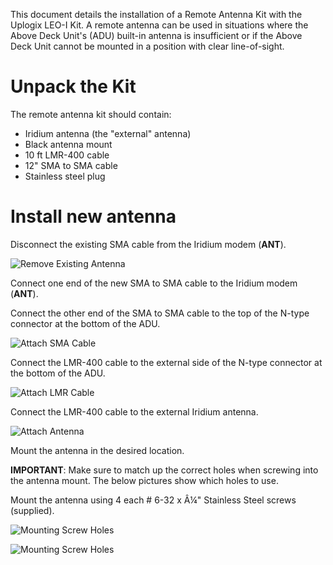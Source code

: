 <!-- 5.4 -->

This document details the installation of a Remote Antenna Kit with the Uplogix LEO-I Kit. A remote antenna can be used in situations where the Above Deck Unit's (ADU) built-in antenna is insufficient or if the Above Deck Unit cannot be mounted in a position with clear line-of-sight.

# Unpack the Kit

The remote antenna kit should contain:

* Iridium antenna (the "external" antenna)
* Black antenna mount
* 10 ft LMR-400 cable
* 12" SMA to SMA cable
* Stainless steel plug

# Install new antenna

Disconnect the existing SMA cable from the Iridium modem (**ANT**).

![Remove Existing Antenna](https://uplogix.com/support/docs/img/hawk/rak_remove_antenna.png)

Connect one end of the new SMA to SMA cable to the Iridium modem (**ANT**).

Connect the other end of the SMA to SMA cable to the top of the N-type connector at the bottom of the ADU.

![Attach SMA Cable](https://uplogix.com/support/docs/img/hawk/rak_attach_sma.png)

Connect the LMR-400 cable to the external side of the N-type connector at the bottom of the ADU.

![Attach LMR Cable](https://uplogix.com/support/docs/img/hawk/rak_attach_lmr.png)

Connect the LMR-400 cable to the external Iridium antenna.

![Attach Antenna](https://uplogix.com/support/docs/img/hawk/rak_attach_antenna.png)

Mount the antenna in the desired location.

**IMPORTANT**: Make sure to match up the correct holes when screwing into the antenna mount. The below pictures show which holes to use.  

Mount the antenna using 4 each # 6-32 x Â¼" Stainless Steel screws (supplied). 

![Mounting Screw Holes](https://uplogix.com/support/docs/img/hawk/Leo-Screw-Holes-01.jpg)

![Mounting Screw Holes](https://uplogix.com/support/docs/img/hawk/Leo-Screw-Holes-02.jpg)
